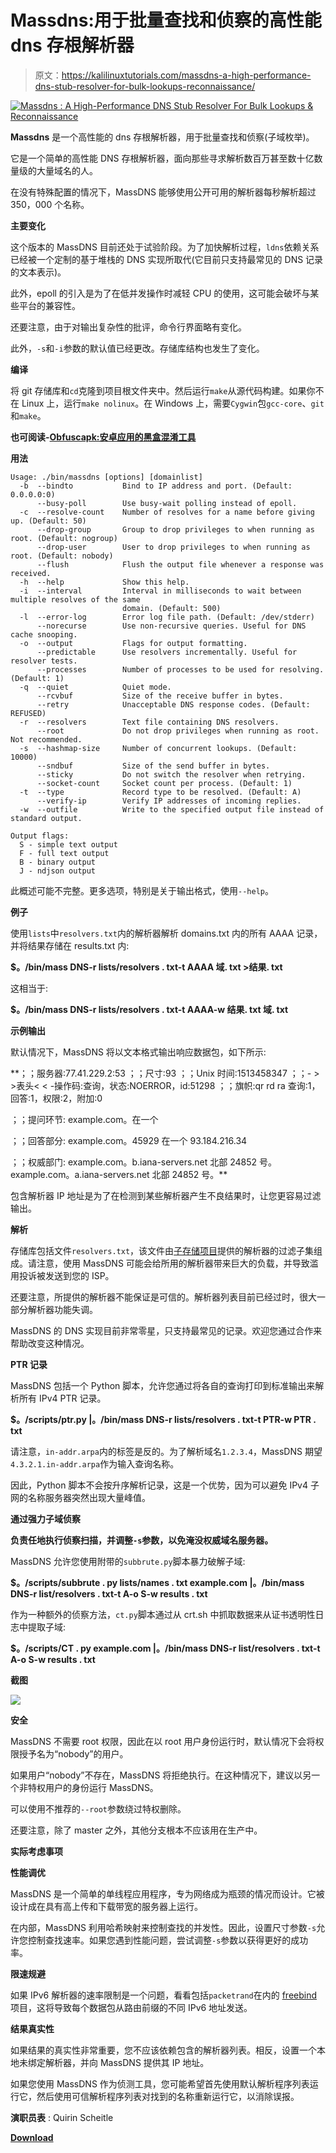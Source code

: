 # Massdns:用于批量查找和侦察的高性能 dns 存根解析器

> 原文：<https://kalilinuxtutorials.com/massdns-a-high-performance-dns-stub-resolver-for-bulk-lookups-reconnaissance/>

[![Massdns : A High-Performance DNS Stub Resolver For Bulk Lookups & Reconnaissance](img/277f5c0fca5fc26c179cd2e6614cc93e.png "Massdns : A High-Performance DNS Stub Resolver For Bulk Lookups & Reconnaissance")](https://1.bp.blogspot.com/-WATPF7AqBHg/XjtfxjvfW7I/AAAAAAAAEuQ/IXxA1P6sQsQemYpr_DtwklVwuTz1JDM8gCLcBGAsYHQ/s1600/massdns_1%25281%2529.png)

**Massdns** 是一个高性能的 dns 存根解析器，用于批量查找和侦察(子域枚举)。

它是一个简单的高性能 DNS 存根解析器，面向那些寻求解析数百万甚至数十亿数量级的大量域名的人。

在没有特殊配置的情况下，MassDNS 能够使用公开可用的解析器每秒解析超过 350，000 个名称。

**主要变化**

这个版本的 MassDNS 目前还处于试验阶段。为了加快解析过程，`ldns`依赖关系已经被一个定制的基于堆栈的 DNS 实现所取代(它目前只支持最常见的 DNS 记录的文本表示)。

此外，epoll 的引入是为了在低并发操作时减轻 CPU 的使用，这可能会破坏与某些平台的兼容性。

还要注意，由于对输出复杂性的批评，命令行界面略有变化。

此外，`-s`和`-i`参数的默认值已经更改。存储库结构也发生了变化。

**编译**

将 git 存储库和`cd`克隆到项目根文件夹中。然后运行`make`从源代码构建。如果你不在 Linux 上，运行`make nolinux`。在 Windows 上，需要`Cygwin`包`gcc-core`、`git`和`make`。

**也可阅读-[Obfuscapk:安卓应用的黑盒混淆工具](https://kalilinuxtutorials.com/obfuscapk/)**

**用法**

```
Usage: ./bin/massdns [options] [domainlist]
  -b  --bindto           Bind to IP address and port. (Default: 0.0.0.0:0)
      --busy-poll        Use busy-wait polling instead of epoll.
  -c  --resolve-count    Number of resolves for a name before giving up. (Default: 50)
      --drop-group       Group to drop privileges to when running as root. (Default: nogroup)
      --drop-user        User to drop privileges to when running as root. (Default: nobody)
      --flush            Flush the output file whenever a response was received.
  -h  --help             Show this help.
  -i  --interval         Interval in milliseconds to wait between multiple resolves of the same
                         domain. (Default: 500)
  -l  --error-log        Error log file path. (Default: /dev/stderr)
      --norecurse        Use non-recursive queries. Useful for DNS cache snooping.
  -o  --output           Flags for output formatting.
      --predictable      Use resolvers incrementally. Useful for resolver tests.
      --processes        Number of processes to be used for resolving. (Default: 1)
  -q  --quiet            Quiet mode.
      --rcvbuf           Size of the receive buffer in bytes.
      --retry            Unacceptable DNS response codes. (Default: REFUSED)
  -r  --resolvers        Text file containing DNS resolvers.
      --root             Do not drop privileges when running as root. Not recommended.
  -s  --hashmap-size     Number of concurrent lookups. (Default: 10000)
      --sndbuf           Size of the send buffer in bytes.
      --sticky           Do not switch the resolver when retrying.
      --socket-count     Socket count per process. (Default: 1)
  -t  --type             Record type to be resolved. (Default: A)
      --verify-ip        Verify IP addresses of incoming replies.
  -w  --outfile          Write to the specified output file instead of standard output.

Output flags:
  S - simple text output
  F - full text output
  B - binary output
  J - ndjson output
```

此概述可能不完整。更多选项，特别是关于输出格式，使用`--help`。

**例子**

使用`lists`中`resolvers.txt`内的解析器解析 domains.txt 内的所有 AAAA 记录，并将结果存储在 results.txt 内:

**$。/bin/mass DNS-r lists/resolvers . txt-t AAAA 域. txt >结果. txt**

这相当于:

**$。/bin/mass DNS-r lists/resolvers . txt-t AAAA-w 结果. txt 域. txt**

**示例输出**

默认情况下，MassDNS 将以文本格式输出响应数据包，如下所示:

**；；服务器:77.41.229.2:53
；；尺寸:93
；；Unix 时间:1513458347
；；- > >表头< < -操作码:查询，状态:NOERROR，id:51298
；；旗帜:qr rd ra 查询:1，回答:1，权限:2，附加:0

；；提问环节:
example.com。在一个

；；回答部分:
example.com。45929 在一个 93.184.216.34

；；权威部门:
example.com。b.iana-servers.net 北部 24852 号。
example.com。a.iana-servers.net 北部 24852 号。** 

包含解析器 IP 地址是为了在检测到某些解析器产生不良结果时，让您更容易过滤输出。

**解析**

存储库包括文件`resolvers.txt`，该文件由[子存储项目](https://github.com/TheRook/subbrute)提供的解析器的过滤子集组成。请注意，使用 MassDNS 可能会给所用的解析器带来巨大的负载，并导致滥用投诉被发送到您的 ISP。

还要注意，所提供的解析器不能保证是可信的。解析器列表目前已经过时，很大一部分解析器功能失调。

MassDNS 的 DNS 实现目前非常零星，只支持最常见的记录。欢迎您通过合作来帮助改变这种情况。

**PTR 记录**

MassDNS 包括一个 Python 脚本，允许您通过将各自的查询打印到标准输出来解析所有 IPv4 PTR 记录。

**$。/scripts/ptr.py |。/bin/mass DNS-r lists/resolvers . txt-t PTR-w PTR . txt**

请注意，`in-addr.arpa`内的标签是反的。为了解析域名`1.2.3.4`，MassDNS 期望`4.3.2.1.in-addr.arpa`作为输入查询名称。

因此，Python 脚本不会按升序解析记录，这是一个优势，因为可以避免 IPv4 子网的名称服务器突然出现大量峰值。

**通过强力子域侦察**

**负责任地执行侦察扫描，并调整`-s`参数，以免淹没权威域名服务器。**

MassDNS 允许您使用附带的`subbrute.py`脚本暴力破解子域:

**$。/scripts/subbrute . py lists/names . txt example.com |。/bin/mass DNS-r list/resolvers . txt-t A-o S-w results . txt**

作为一种额外的侦察方法，`ct.py`脚本通过从 crt.sh 中抓取数据来从证书透明性日志中提取子域:

**$。/scripts/CT . py example.com |。/bin/mass DNS-r list/resolvers . txt-t A-o S-w results . txt**

**截图**

![](img/4b2fa88c262cd1b544173a7e6117ba6e.png)

**安全**

MassDNS 不需要 root 权限，因此在以 root 用户身份运行时，默认情况下会将权限授予名为“nobody”的用户。

如果用户“nobody”不存在，MassDNS 将拒绝执行。在这种情况下，建议以另一个非特权用户的身份运行 MassDNS。

可以使用不推荐的`--root`参数绕过特权删除。

还要注意，除了 master 之外，其他分支根本不应该用在生产中。

**实际考虑事项**

**性能调优**

MassDNS 是一个简单的单线程应用程序，专为网络成为瓶颈的情况而设计。它被设计成在具有高上传和下载带宽的服务器上运行。

在内部，MassDNS 利用哈希映射来控制查找的并发性。因此，设置尺寸参数`-s`允许您控制查找速率。如果您遇到性能问题，尝试调整`-s`参数以获得更好的成功率。

**限速规避**

如果 IPv6 解析器的速率限制是一个问题，看看包括`packetrand`在内的 [freebind](https://github.com/blechschmidt/freebind) 项目，这将导致每个数据包从路由前缀的不同 IPv6 地址发送。

**结果真实性**

如果结果的真实性非常重要，您不应该依赖包含的解析器列表。相反，设置一个本地未绑定解析器，并向 MassDNS 提供其 IP 地址。

如果您使用 MassDNS 作为侦测工具，您可能希望首先使用默认解析程序列表运行它，然后使用可信解析程序列表对找到的名称重新运行它，以消除误报。

**演职员表** : Quirin Scheitle

[**Download**](https://github.com/blechschmidt/massdns)